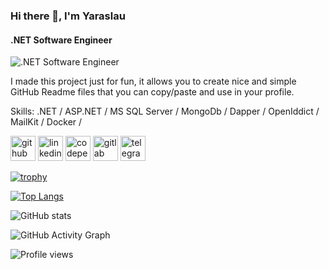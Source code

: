 ### Hi there 👋, I'm Yaraslau
#### .NET Software Engineer
![.NET Software Engineer](https://arturssmirnovs.github.io/github-profile-readme-generator/images/banner.png)

I made this project just for fun, it allows you to create nice and simple GitHub Readme files that you can copy/paste and use in your profile.

Skills: .NET / ASP.NET / MS SQL Server / MongoDb / Dapper / OpenIddict / MailKit / Docker /

[<img src='https://cdn.jsdelivr.net/npm/simple-icons@3.0.1/icons/github.svg' alt='github' height='40'>](https://github.com/ya-r-k)
[<img src='https://cdn.jsdelivr.net/npm/simple-icons@3.0.1/icons/linkedin.svg' alt='linkedin' height='40'>](https://www.linkedin.com/in/ya-r-k/)
[<img src='https://cdn.jsdelivr.net/npm/simple-icons@3.0.1/icons/codepen.svg' alt='codepen' height='40'>](https://codepen.io/ya-r-k)
[<img src='https://cdn.jsdelivr.net/npm/simple-icons@3.0.1/icons/gitlab.svg' alt='gitlab' height='40'>](https://gitlab.com/ya_r_k)
[<img src='https://cdn.jsdelivr.net/npm/simple-icons@3.0.1/icons/telegram.svg' alt='telegram' height='40'>](https://t.me/ya_r_k)

[![trophy](https://github-profile-trophy.vercel.app/?username=ya-r-k)](https://github.com/ryo-ma/github-profile-trophy)

[![Top Langs](https://github-readme-stats.vercel.app/api/top-langs/?username=ya-r-k)](https://github.com/anuraghazra/github-readme-stats)

![GitHub stats](https://github-readme-stats.vercel.app/api?username=ya-r-k&show_icons=true&count_private=true)  

![GitHub Activity Graph](https://activity-graph.herokuapp.com/graph?username=ya-r-k)  

![Profile views](https://gpvc.arturio.dev/ya-r-k)  
